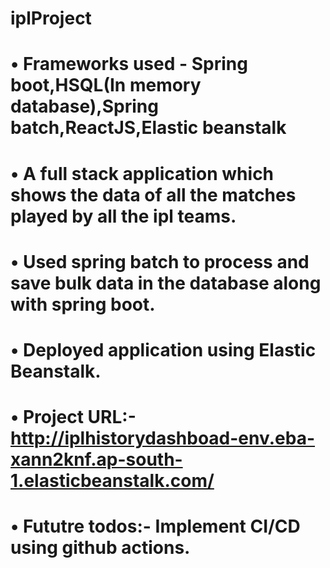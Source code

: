 # iplProject
# • Frameworks used - Spring boot,HSQL(In memory database),Spring batch,ReactJS,Elastic beanstalk
# • A full stack application which shows the data of all the matches played by all the ipl teams.
# • Used spring batch to process and save bulk data in the database along with spring boot.
# • Deployed application using Elastic Beanstalk.
# • Project URL:- http://iplhistorydashboad-env.eba-xann2knf.ap-south-1.elasticbeanstalk.com/
# • Fututre todos:- Implement CI/CD using github actions.
